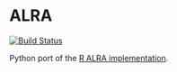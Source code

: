 # ALRA

[![Build Status](https://travis-ci.com/pavlin-policar/ALRA.svg?branch=master)](https://travis-ci.com/pavlin-policar/ALRA)

Python port of the [R ALRA implementation](https://github.com/KlugerLab/ALRA).
